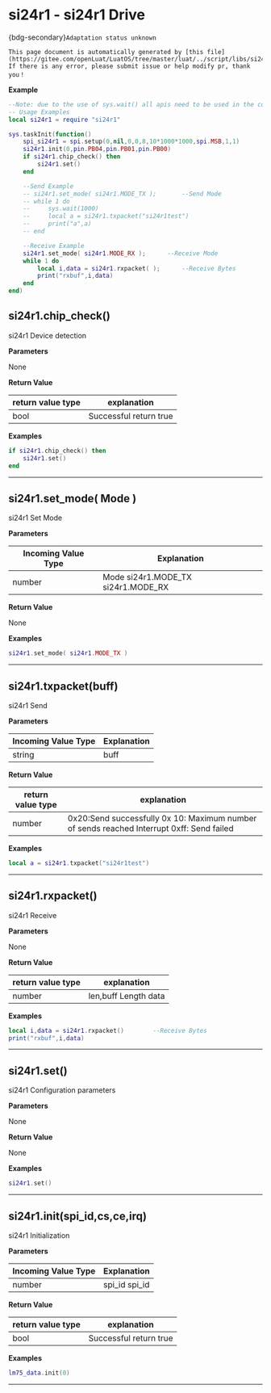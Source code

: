 # si24r1 - si24r1 Drive

{bdg-secondary}`Adaptation status unknown`

```{note}
This page document is automatically generated by [this file](https://gitee.com/openLuat/LuatOS/tree/master/luat/../script/libs/si24r1.lua). If there is any error, please submit issue or help modify pr, thank you！
```


**Example**

```lua
--Note: due to the use of sys.wait() all apis need to be used in the coroutine
-- Usage Examples
local si24r1 = require "si24r1"

sys.taskInit(function()
    spi_si24r1 = spi.setup(0,nil,0,0,8,10*1000*1000,spi.MSB,1,1)
    si24r1.init(0,pin.PB04,pin.PB01,pin.PB00)
    if si24r1.chip_check() then
        si24r1.set()
    end

    --Send Example
    -- si24r1.set_mode( si24r1.MODE_TX );		--Send Mode
    -- while 1 do
    --     sys.wait(1000)
    --     local a = si24r1.txpacket("si24r1test")
    --     print("a",a)
    -- end

    --Receive Example 
    si24r1.set_mode( si24r1.MODE_RX );		--Receive Mode
    while 1 do
        local i,data = si24r1.rxpacket( );		--Receive Bytes
        print("rxbuf",i,data)
    end
end)

```

## si24r1.chip_check()



si24r1 Device detection

**Parameters**

None

**Return Value**

|return value type | explanation|
|-|-|
|bool|Successful return true|

**Examples**

```lua
if si24r1.chip_check() then
    si24r1.set()
end

```

---

## si24r1.set_mode( Mode )



si24r1 Set Mode

**Parameters**

|Incoming Value Type | Explanation|
|-|-|
|number|Mode si24r1.MODE_TX si24r1.MODE_RX|

**Return Value**

None

**Examples**

```lua
si24r1.set_mode( si24r1.MODE_TX )

```

---

## si24r1.txpacket(buff)



si24r1 Send

**Parameters**

|Incoming Value Type | Explanation|
|-|-|
|string|buff |

**Return Value**

|return value type | explanation|
|-|-|
|number|0x20:Send successfully 0x 10: Maximum number of sends reached Interrupt 0xff: Send failed|

**Examples**

```lua
local a = si24r1.txpacket("si24r1test")

```

---

## si24r1.rxpacket()



si24r1 Receive

**Parameters**

None

**Return Value**

|return value type | explanation|
|-|-|
|number|len,buff Length data|

**Examples**

```lua
local i,data = si24r1.rxpacket()		--Receive Bytes
print("rxbuf",i,data)

```

---

## si24r1.set()



si24r1 Configuration parameters

**Parameters**

None

**Return Value**

None

**Examples**

```lua
si24r1.set()

```

---

## si24r1.init(spi_id,cs,ce,irq)



si24r1 Initialization

**Parameters**

|Incoming Value Type | Explanation|
|-|-|
|number|spi_id spi_id|

**Return Value**

|return value type | explanation|
|-|-|
|bool|Successful return true|

**Examples**

```lua
lm75_data.init(0)

```

---

